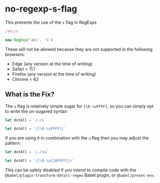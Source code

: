 # no-regexp-s-flag

This prevents the use of the `s` flag in RegExps

```js
/abc/s

new RegExp('abc', 's')
```

These will not be allowed because they are not supported in the following browsers:

 - Edge (any version at the time of writing)
 - Safari < 11.1
 - Firefox (any version at the time of writing)
 - Chrome < 62


## What is the Fix?

The `s` flag is relatively simple sugar for `[\0-\uFFFF]`, so you can simply opt to write the un-sugared syntax:

```js
let dotAll = `/./s`

let dotAll = `/[\0-\uFFFF]/`
```

If you are using it in combination with the `u` flag then you may adjust the pattern:

```js
let dotAll = `/./su`

let dotAll = `/[\0-\u{10FFFF}]/`
```

This can be safely disabled if you intend to compile code with the `@babel/plugin-transform-dotall-regex` Babel plugin, or `@babel/preset-env`.
